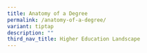 ```yaml
---
title: Anatomy of a Degree
permalink: /anatomy-of-a-degree/
variant: tiptap
description: ""
third_nav_title: Higher Education Landscape
---
```

<p></p>